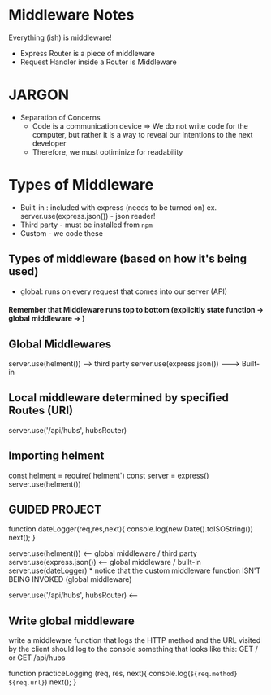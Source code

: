  
# Middleware Notes 
Everything (ish) is middleware!
- Express Router is a piece of middleware 
- Request Handler inside a Router is Middleware 


# JARGON
* Separation of Concerns
     - Code is a communication device => We do not write code for the computer, but rather it is a way to reveal our intentions to the next developer
     - Therefore, we must optiminize for readability 


# Types of Middleware
- Built-in : included with express (needs to be turned on)
     ex. server.use(express.json()) - json reader!
- Third party - must be installed from `npm`
- Custom - we code these 


## Types of middleware (based on how it's being used)
- global: runs on every request that comes into our server (API)


#### Remember that Middleware runs top to bottom (explicitly state function -> global middleware ->  )
## Global Middlewares
server.use(helment())           -->     third party
server.use(express.json())      ---> Built-in

## Local middleware determined by specified Routes (URI) 
server.use('/api/hubs', hubsRouter)


## Importing helment
const helment = require('helment')
const server = express()
server.use(helment())







## GUIDED PROJECT
function dateLogger(req,res,next){
     console.log(new Date().toISOString())
     next();
}

server.use(helment())                   <-- global middleware / third party 
server.use(express.json())              <-- global middleware / built-in
server.use(dateLogger)                  * notice that the custom middleware function ISN'T BEING INVOKED (global middleware)

server.use('/api/hubs', hubsRouter)     <-- 






## Write global middleware 
write a middleware function that logs the  HTTP method and the URL visited by the client
should log to the console something that looks like this: GET / or GET /api/hubs

function practiceLogging (req, res, next){
     console.log(`${req.method} ${req.url}`)
     next();
}




